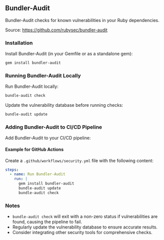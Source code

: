 ## Bundler-Audit
Bundler-Audit checks for known vulnerabilities in your Ruby dependencies.

Source: https://github.com/rubysec/bundler-audit

### Installation
Install Bundler-Audit (in your Gemfile or as a standalone gem):
```bash
gem install bundler-audit
```

### Running Bundler-Audit Locally
Run Bundler-Audit locally:
```bash
bundle-audit check
```

Update the vulnerability database before running checks:
```bash
bundle-audit update
```

### Adding Bundler-Audit to CI/CD Pipeline
Add Bundler-Audit to your CI/CD pipeline:

#### Example for GitHub Actions
Create a `.github/workflows/security.yml` file with the following content:
```yaml
steps:
  - name: Run Bundler-Audit
    run: |
      gem install bundler-audit
      bundle-audit update
      bundle-audit check
```

### Notes
- `bundle-audit check` will exit with a non-zero status if vulnerabilities are found, causing the pipeline to fail.
- Regularly update the vulnerability database to ensure accurate results.
- Consider integrating other security tools for comprehensive checks.